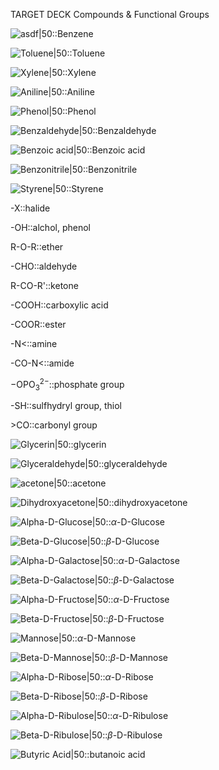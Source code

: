 TARGET DECK
Compounds & Functional Groups

![asdf|50](Benzene.png)::Benzene
<!--ID: 1711543998094-->

![Toluene|50](Toluene.png)::Toluene
<!--ID: 1711544222975-->

![Xylene|50](Xylene.png)::Xylene
<!--ID: 1711544535222-->

![Aniline|50](Aniline.png)::Aniline
<!--ID: 1711544591289-->

![Phenol|50](Phenol.png)::Phenol
<!--ID: 1711544646928-->

![Benzaldehyde|50](Benzaldehyde.png)::Benzaldehyde
<!--ID: 1711544857331-->

![Benzoic acid|50](Benzoic_acid.png)::Benzoic acid
<!--ID: 1711544857384-->

![Benzonitrile|50](Benzonitrile.png)::Benzonitrile
<!--ID: 1711544921556-->

![Styrene|50](Styrene.png)::Styrene
<!--ID: 1711544988677-->

-X::halide
<!--ID: 1711545167876-->

-OH::alchol, phenol
<!--ID: 1711545167895-->

R-O-R::ether
<!--ID: 1711545221457-->

-CHO::aldehyde
<!--ID: 1711545221506-->

R-CO-R'::ketone
<!--ID: 1711545221519-->

-COOH::carboxylic acid
<!--ID: 1711545221532-->

-COOR::ester
<!--ID: 1711545221544-->

-N<::amine
<!--ID: 1711545221562-->

-CO-N<::amide
<!--ID: 1711545221577-->

$\mathrm{-OPO_{3}^{2-}}$::phosphate group
<!--ID: 1711546266332-->

-SH::sulfhydryl group, thiol
<!--ID: 1711546266350-->

\>CO::carbonyl group
<!--ID: 1711546760996-->

![Glycerin|50](Glycerin.png)::glycerin
<!--ID: 1711547529211-->

![Glyceraldehyde|50](Glyceraldehyde.png)::glyceraldehyde
<!--ID: 1711547682807-->

![acetone|50](acetone.png)::acetone
<!--ID: 1711597181252-->

![Dihydroxyacetone|50](Dihydroxyacetone.png)::dihydroxyacetone
<!--ID: 1711549895069-->

![Alpha-D-Glucose|50](Alpha-D-Glucose.png)::$\alpha$-D-Glucose
<!--ID: 1711619089998-->

![Beta-D-Glucose|50](Beta-D-Glucose.png)::$\beta$-D-Glucose
<!--ID: 1711619090018-->

![Alpha-D-Galactose|50](Alpha-D-Galactose.png)::$\alpha$-D-Galactose
<!--ID: 1711619090036-->

![Beta-D-Galactose|50](Beta-D-Galactose.png)::$\beta$-D-Galactose
<!--ID: 1711619090054-->

![Alpha-D-Fructose|50](Alpha-D-Fructose.png)::$\alpha$-D-Fructose
<!--ID: 1711619090068-->

![Beta-D-Fructose|50](Beta-D-Fructose.png)::$\beta$-D-Fructose
<!--ID: 1711619090080-->

![Mannose|50](Alpha-D-Mannose.png)::$\alpha$-D-Mannose
<!--ID: 1711619090095-->

![Beta-D-Mannose|50](Beta-D-Mannose.png)::$\beta$-D-Mannose
<!--ID: 1711619090109-->

![Alpha-D-Ribose|50](Alpha-D-Ribose.png)::$\alpha$-D-Ribose
<!--ID: 1711619090125-->

![Beta-D-Ribose|50](Beta-D-Ribose.png)::$\beta$-D-Ribose
<!--ID: 1711619090140-->

![Alpha-D-Ribulose|50](Alpha-D-Ribulose.png)::$\alpha$-D-Ribulose
<!--ID: 1711619090155-->

![Beta-D-Ribulose|50](Beta-D-Ribulose.png)::$\beta$-D-Ribulose
<!--ID: 1711619090169-->

![Butyric Acid|50](Butyric_Acid.png)::butanoic acid
<!--ID: 1711711302778-->


